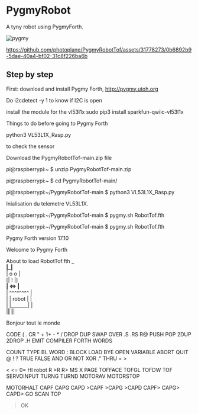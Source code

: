 # PygmyRobot
A tyny robot using PygmyForth.

![pygmy](https://github.com/photoplane/PygmyRobotTof/assets/31778273/2e7f9684-4f8f-4a17-907e-76c8bf4ab14a)



https://github.com/photoplane/PygmyRobotTof/assets/31778273/0b6892b9-5dae-40a4-bf02-31c8f226ba6b

## Step by step

First: 
download and install Pygmy Forth,
http://pygmy.utoh.org

Do i2cdetect -y 1 to know if I2C is open

install the module for the vl53l1x
sudo pip3 install sparkfun-qwiic-vl53l1x

Things to do before going to Pygmy Forth

python3 VL53L1X_Rasp.py 

to check the sensor

Download the PygmyRobotTof-main.zip file

pi@raspberrypi:~ $ unzip PygmyRobotTof-main.zip 

pi@raspberrypi:~ $ cd PygmyRobotTof-main/

pi@raspberrypi:~/PygmyRobotTof-main $ python3 VL53L1X_Rasp.py 

Inialisation du telemetre VL53L1X.

pi@raspberrypi:~/PygmyRobotTof-main $ pygmy.sh RobotTof.fth

pi@raspberrypi:~/PygmyRobotTof-main $ pygmy.sh RobotTof.fth

Pygmy Forth version 17.10

Welcome to Pygmy Forth 

About to load RobotTof.fth
          _   
       __|_|__    
      |  o o  |   
     [|   !   |]   
    __|  <=>  |__   
   |  ^^^^^^^^   |  
   |  | robot |  |   
   |  |_______|  |     
   |__|       |__|     

Bonjour tout le monde 


CODE ( . CR " + 1+ - * / DROP DUP SWAP OVER .S .RS R@ PUSH POP 2DUP 2DROP .H EMIT COMPILER FORTH WORDS 

COUNT TYPE BL WORD : BLOCK LOAD BYE OPEN VARIABLE ABORT QUIT @ ! ? TRUE FALSE AND OR NOT XOR ." THRU = > 

< <= 0= HI robot R >R R> MS X PAGE TOFFACE TOFGL TOFDW TOF SERVOINPUT TURNG TURND MOTORAV MOTORSTOP 

MOTORHALT CAPF CAPG CAPD >CAPF >CAPG >CAPD CAPF> CAPG> CAPD> GO SCAN TOP 

>OK 







